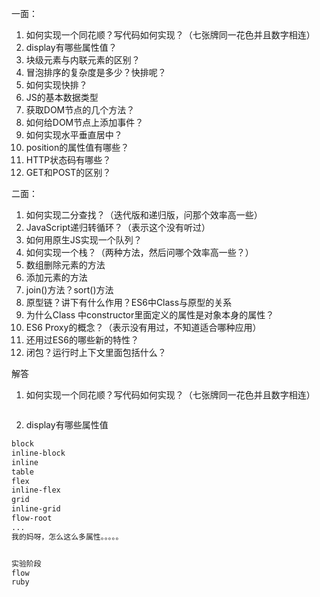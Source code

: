 一面： 
1. 如何实现一个同花顺？写代码如何实现？（七张牌同一花色并且数字相连） 
2. display有哪些属性值？ 
3. 块级元素与内联元素的区别？ 
4. 冒泡排序的复杂度是多少？快排呢？ 
5. 如何实现快排？ 
6. JS的基本数据类型 
7. 获取DOM节点的几个方法？ 
8. 如何给DOM节点上添加事件？ 
9. 如何实现水平垂直居中？ 
10. position的属性值有哪些？ 
11. HTTP状态码有哪些？ 
12. GET和POST的区别？

 

二面： 
1. 如何实现二分查找？（迭代版和递归版，问那个效率高一些） 
2. JavaScript递归转循环？（表示这个没有听过） 
3. 如何用原生JS实现一个队列？ 
4. 如何实现一个栈？（两种方法，然后问哪个效率高一些？） 
5. 数组删除元素的方法 
6. 添加元素的方法 
7. join()方法？sort()方法 
8. 原型链？讲下有什么作用？ES6中Class与原型的关系 
9. 为什么Class 中constructor里面定义的属性是对象本身的属性？ 
10. ES6 Proxy的概念？（表示没有用过，不知道适合哪种应用） 
11. 还用过ES6的哪些新的特性？ 
12. 闭包？运行时上下文里面包括什么？





解答
1. 如何实现一个同花顺？写代码如何实现？（七张牌同一花色并且数字相连） 

```js

```

2. display有哪些属性值

```css
block
inline-block
inline
table
flex
inline-flex
grid
inline-grid
flow-root 
...
我的妈呀，怎么这么多属性。。。。。


实验阶段
flow
ruby

```
